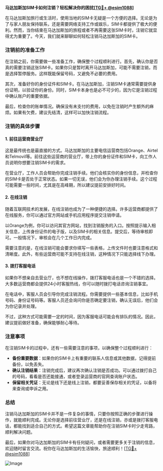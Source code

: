 **马达加斯加SIM卡如何注销？轻松解决你的困扰[[TG💪+ @esim1088](https://t.me/s/esim1088)]**

在马达加斯加旅行或生活时，使用当地的SIM卡无疑是一个方便的选择。无论是为了与家人朋友保持联系，还是需要网络支持工作或娱乐，SIM卡都提供了极大的便利。然而，当你结束在马达加斯加的旅程或者不再需要这张SIM卡时，注销它就显得尤为重要了。今天，我们就来聊聊如何轻松注销马达加斯加的SIM卡。

### 注销前的准备工作

在注销之前，你需要做一些准备工作，确保整个过程顺利进行。首先，确认你是否真的需要注销这张SIM卡。如果你只是暂时离开马达加斯加，可能不需要注销，而是选择暂停服务。这样既能保留号码，又避免不必要的费用。

其次，准备好你的身份证件和SIM卡。在马达加斯加，注销SIM卡通常需要提供身份证明，以验证你的身份。同时，SIM卡本身也是必不可少的，因为它是注销过程中确认账户的重要依据。

最后，检查你的账单情况。确保没有未支付的费用，以免在注销时产生额外的麻烦。如果有欠费，建议先结清，这样可以加快注销流程。

### 注销的具体步骤

#### 1. 前往运营商营业厅

这是最传统也是最直接的方式。马达加斯加的主要电信运营商包括Orange、Airtel和Telmovil等。前往这些运营商的营业厅，带上你的身份证件和SIM卡，向工作人员说明你想要注销SIM卡的需求。

在营业厅，工作人员会帮助你完成注销手续。他们会核实你的身份信息，并检查你的SIM卡是否处于正常状态。如果一切无误，他们会为你办理注销手续。这个过程可能需要一些时间，尤其是在高峰期，所以建议提前安排好时间。

#### 2. 在线注销

随着互联网技术的发展，在线注销也成为了一种便捷的选择。许多运营商都提供了在线服务，你可以通过官方网站或手机应用程序提交注销申请。

以Orange为例，你可以访问其官方网站，找到注销服务的入口。按照提示输入相关信息，上传身份证件的电子版，以及SIM卡的相关信息。提交后，等待审核即可。一般情况下，审核会在几个工作日内完成。

需要注意的是，在线注销可能会要求你填写一些表格，上传文件时也要注意格式和清晰度。此外，有些运营商可能不支持在线注销，这种情况下只能选择线下办理。

#### 3. 拨打客服电话

如果你不想亲自去营业厅，也不想在线操作，拨打客服电话也是一个不错的选择。大多数运营商都会提供24小时客服热线，你可以随时拨打电话咨询注销事宜。

在电话中，客服人员会引导你完成注销流程。你需要提供一些基本信息，比如手机号码、身份证号码等。客服人员还会询问你是否确定要注销，确认无误后，他们会为你记录并处理。

不过，这种方式可能需要一定的时间，因为客服电话可能会有排队的情况。因此，建议提前做好准备，确保能够耐心等待。

### 注意事项

在注销SIM卡的过程中，还有一些需要注意的事项，以确保整个过程顺利进行：

- **备份重要数据**：如果你的SIM卡上有重要的联系人信息或其他数据，记得提前备份，以免丢失。
- **确认注销结果**：注销完成后，建议再次确认注销是否成功。可以通过拨打自己的号码，看看是否还能接通，或者登录运营商的官网查询账户状态。
- **保留相关凭证**：无论是线下还是线上注销，都要妥善保存相关的凭证，以备将来查询或申诉之用。

### 总结

注销马达加斯加的SIM卡并不是一件复杂的事情，只要你按照正确的步骤进行操作，就能顺利完成。无论你是选择前往营业厅，还是在线注销，亦或是拨打客服电话，都能找到适合自己的方式。希望这篇文章能帮助你在注销SIM卡时少走弯路，顺利解决问题。

最后，如果你对马达加斯加的SIM卡有任何疑问，或者需要更多关于注销的信息，欢迎随时留言交流。祝你在马达加斯加的生活愉快，旅途顺利！[[TG💪+ @esim1088](https://t.me/s/esim1088)] 

![Image](https://i.postimg.cc/4NQfJmqS/Snipaste-2025-05-13-00-14-12.png)